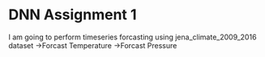 # DNN Assignment 1
I am going to perform timeseries forcasting using jena_climate_2009_2016 dataset
->Forcast Temperature
->Forcast Pressure